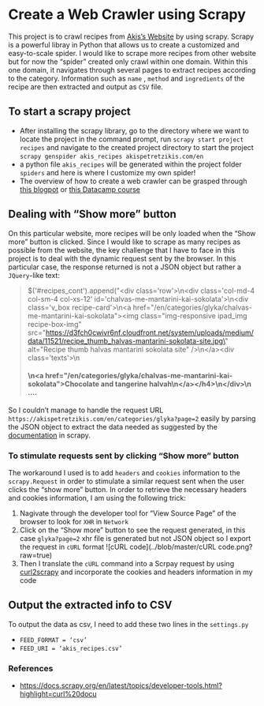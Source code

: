 # Create a Web Crawler using Scrapy 

This project is to crawl recipes from [Akis’s Website](https://akispetretzikis.com/) by using scrapy. Scrapy is a powerful libray in Python that allows us to create a customized and easy-to-scale spider. I would like to scrape more recipes from other website but for now the “spider” created only crawl within one domain. Within this one domain, it navigates through several pages to extract recipes according to the category. Information such as `name` , `method` and `ingredients` of the recipe are then extracted and output as `CSV` file.

## To start a scrapy project

+ After installing the scrapy library, go to the directory where we want to locate the project in the command prompt, run `scrapy start project recipes`  and navigate to the created project directory to start the project `scrapy genspider akis_recipes akispetretzikis.com/en` 
+ a python file `akis_recipes` will be generated within the project folder `spiders` and here is where I customize my own spider! 
+ The overview of how to create a web crawler can be grasped through [this blogpot](https://www.datacamp.com/community/tutorials/making-web-crawlers-scrapy-python) or [this Datacamp course](https://learn.datacamp.com/courses/web-scraping-with-python)

## Dealing with “Show more” button

On this particular website, more recipes will be only loaded when the “Show more” button is clicked. Since I would like to scrape as many recipes as possible from the website, the key challenge that I have to face in this project is to deal with the dynamic request sent by the browser. In this particular case, the response returned is not a JSON object but rather a `JQuery`-like text: 

> $('#recipes_cont').append("<div class=\'row\'>\n<div class=\'col-md-4 col-sm-4 col-xs-12\' id=\'chalvas-me-mantarini-kai-sokolata\'>\n<div class=\'v_box recipe-card\'>\n<a href=\"/en/categories/glyka/chalvas-me-mantarini-kai-sokolata\"><img class=\"img-responsive ipad_img recipe-box-img\" src=\"https://d3fch0cwivr6nf.cloudfront.net/system/uploads/medium/data/11521/recipe_thumb_halvas-mantarini-sokolata-site.jpg\" alt=\"Recipe thumb halvas mantarini sokolata site\" />\n<\/a><div class=\'texts\'>\n<h4>\n<a href=\"/en/categories/glyka/chalvas-me-mantarini-kai-sokolata\">Chocolate and tangerine halvah\n<\/a><\/h4>\n<\/div>\n
> ....

So I couldn’t manage to handle the request URL `https://akispetretzikis.com/en/categories/glyka?page=2` easily by parsing the JSON object to extract the data needed as suggested by the [documentation](https://docs.scrapy.org/en/latest/topics/developer-tools.html?highlight=curl%20docu) in scrapy. 

### To stimulate requests sent by clicking “Show more” button

The workaround I used is to add `headers` and `cookies` information to the `scrapy.Request` in order to stimulate a similar request sent when the user clicks the “show more” button. In order to retrieve the necessary headers and cookies information, I am using the following trick: 

1. Nagivate through the developer tool for “View Source Page” of the browser to look for `XHR` in `Network` 
2. Click on the “Show more” button to see the request generated, in this case `glyka?page=2` xhr file is generated but not JSON object so I export the request in `cURL` format 
   ![cURL code](../blob/master/cURL code.png?raw=true)
3. Then I translate the `cURL` command into a Scrpay request by using [curl2scrapy](https://michael-shub.github.io/curl2scrapy/) and incorporate the cookies and headers information in my code

## Output the extracted info to CSV

To output the data as csv, I need to add these two lines in the `settings.py`

+ `FEED_FORMAT = ‘csv’ `
+ `FEED_URI = ‘akis_recipes.csv’`



### References

+ https://docs.scrapy.org/en/latest/topics/developer-tools.html?highlight=curl%20docu

